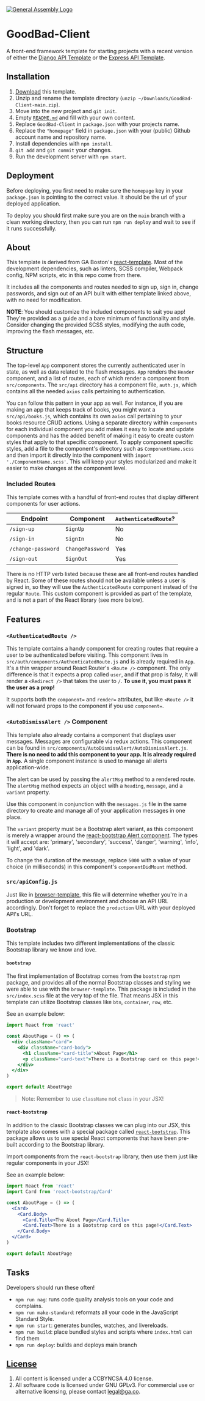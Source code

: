 [![General Assembly Logo](https://camo.githubusercontent.com/1a91b05b8f4d44b5bbfb83abac2b0996d8e26c92/687474703a2f2f692e696d6775722e636f6d2f6b6538555354712e706e67)](https://generalassemb.ly/education/web-development-immersive)

# GoodBad-Client

A front-end framework template for starting projects with a recent version of
either the [Django API Template](https://git.generalassemb.ly/ga-wdi-boston/django-template)
or the [Express API Template](https://git.generalassemb.ly/ga-wdi-boston/express-api-template).

## Installation

1. [Download](../../archive/main.zip) this template.
1. Unzip and rename the template directory (`unzip ~/Downloads/GoodBad-Client-main.zip`).
1. Move into the new project and `git init`.
1. Empty [`README.md`](README.md) and fill with your own content.
1. Replace `GoodBad-Client` in `package.json` with your
   projects name.
1. Replace the `"homepage"` field in `package.json` with your (public) Github
   account name and repository name.
1. Install dependencies with `npm install`.
1. `git add` and `git commit` your changes.
1. Run the development server with `npm start`.

## Deployment

Before deploying, you first need to make sure the `homepage` key in your
`package.json` is pointing to the correct value. It should be the url of your
deployed application.

To deploy you should first make sure you are on the `main` branch with a
clean working directory, then you can run `npm run deploy` and wait to see if
it runs successfully.

## About

This template is derived from GA Boston's [react-template](https://git.generalassemb.ly/ga-wdi-boston/react-template).
Most of the development dependencies, such as linters, SCSS compiler, Webpack
config, NPM scripts, etc in this repo come from there.

It includes all the components and routes needed to sign up, sign in, change
passwords, and sign out of an API built with either template linked above, with
no need for modification.

**NOTE**: You should customize the included components to suit you app! They're
provided as a guide and a bare minimum of functionality and style. Consider
changing the provided SCSS styles, modifying the auth code, improving the flash
messages, etc.

## Structure

The top-level `App` component stores the currently authenticated
user in state, as well as data related to the flash messages. `App` renders the
`Header` component, and a list of routes, each of which render a component from
`src/components`. The `src/api` directory has a component file, `auth.js`, which
contains all the needed `axios` calls pertaining to authentication.

You can follow this pattern in your app as well. For instance, if you are making
an app that keeps track of books, you might want a `src/api/books.js`, which
contains its own `axios` call pertaining to your books resource CRUD actions.
Using a separate directory within `components` for each individual component you
add makes it easy to locate and update components and has the added benefit of
making it easy to create custom styles that apply to that specific component.
To apply component specific styles, add a file to the component's directory such
as `ComponentName.scss` and then import it directly into the component with
`import './ComponentName.scss'`.  This will keep your styles modularized and
make it easier to make changes at the component level.

### Included Routes

This template comes with a handful of front-end routes that display
different components for user actions.

| Endpoint         | Component | `AuthenticatedRoute`? |
|------------------|-------------------|-------|
| `/sign-up`       | `SignUp`    | No |
| `/sign-in`       | `SignIn`    | No |
| `/change-password` | `ChangePassword`  | Yes |
| `/sign-out`        | `SignOut`   | Yes |

There is no HTTP verb listed because these are all front-end routes handled by
React. Some of these routes should not be available unless a user is signed in,
so they will use the `AuthenticatedRoute` component instead of the regular
`Route`. This custom component is provided as part of the template, and is not
a part of the React library (see more below).

## Features

### `<AuthenticatedRoute />`

This template contains a handy component for creating routes that require a
user to be authenticated before visiting. This component lives in
`src/auth/components/AuthenticatedRoute.js` and is already required in `App`.
It's a thin wrapper around React Router's `<Route />` component. The only
difference is that it expects a prop called `user`, and if that prop is falsy,
it will render a `<Redirect />` that takes the user to `/`. **To use
it, you must pass it the user as a prop!**

It supports both the `component=` and `render=` attributes, but like `<Route />`
it will not forward props to the component if you use `component=`.

### `<AutoDismissAlert />` Component

This template also already contains a component that displays user messages.
Messages are configurable via redux actions.  This component can be found in
`src/components/AutoDismissAlert/AutoDismissAlert.js`. **There is no need to add
this component to your app. It is already required in `App`.**  A single
component instance is used to manage all alerts application-wide.

The alert can be used by passing the `alertMsg` method to a rendered route.  The
`alertMsg` method expects an object with a `heading`, `message`, and a `variant` property.

Use this component in conjunction with the `messages.js` file in the same
directory to create and manage all of your application messages in one place.

The `variant` property must be a Bootstrap alert variant, as this component is merely a
wrapper around the [react-bootstrap Alert
component](https://react-bootstrap.github.io/components/alerts/).  The types it
will accept are: 'primary', 'secondary', 'success', 'danger', 'warning', 'info',
'light', and 'dark'.

 To change the duration of the message, replace `5000` with a value of your
 choice (in milliseconds) in this component's `componentDidMount` method.

### `src/apiConfig.js`

Just like in
[browser-template](https://git.generalassemb.ly/ga-wdi-boston/browser-template),
this file will determine whether you're in a production or development
environment and choose an API URL accordingly. Don't forget to replace the
`production` URL with your deployed API's URL.

### Bootstrap

This template includes two different implementations of the classic Bootstrap
library we know and love.

#### `bootstrap`

The first implementation of Bootstrap comes from the `bootstrap` npm package,
and provides all of the normal Bootstrap classes and styling we were able to
use with the `browser-template`. This package is included in the
`src/index.scss` file at the very top of the file. That means JSX in this
template can utilize Bootstrap classes like `btn`, `container`, `row`, etc.

See an example below:

```jsx
import React from 'react'

const AboutPage = () => (
  <div className="card">
    <div className="card-body">
      <h1 className="card-title">About Page</h1>
      <p className="card-text">There is a Bootstrap card on this page!</p>
    </div>
  </div>
)

export default AboutPage
```

> Note: Remember to use `className` not `class` in your JSX!

#### `react-bootstrap`

In addition to the classic Bootstrap classes we can plug into our JSX, this
template also comes with a special package called [`react-bootstrap`](https://react-bootstrap.github.io/).
This package allows us to use special React components that have been pre-built
according to the Bootstrap library.

Import components from the `react-bootstrap` library, then use them just like
regular components in your JSX!

See an example below:

```jsx
import React from 'react'
import Card from 'react-bootstrap/Card'

const AboutPage = () => (
  <Card>
    <Card.Body>
      <Card.Title>The About Page</Card.Title>
      <Card.Text>There is a Bootstrap card on this page!</Card.Text>
    </Card.Body>
  </Card>
)

export default AboutPage
```

## Tasks

Developers should run these often!

- `npm run nag`: runs code quality analysis tools on your code and complains.
- `npm run make-standard`: reformats all your code in the JavaScript Standard
  Style.
- `npm run start`: generates bundles, watches, and livereloads.
- `npm run build`: place bundled styles and scripts where `index.html` can find
    them
- `npm run deploy`: builds and deploys main branch

## [License](LICENSE)

1. All content is licensed under a CC­BY­NC­SA 4.0 license.
1. All software code is licensed under GNU GPLv3. For commercial use or
    alternative licensing, please contact legal@ga.co.
